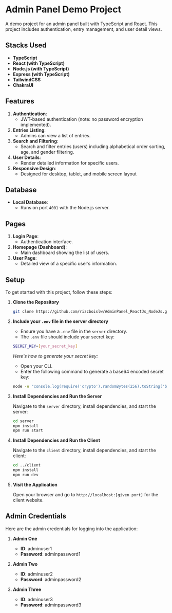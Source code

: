# Admin Panel Demo Project

A demo project for an admin panel built with TypeScript and React. This project includes authentication, entry management, and user detail views.

## Stacks Used

- **TypeScript**
- **React (with TypeScript)**
- **Node.js (with TypeScript)**
- **Express (with TypeScript)**
- **TailwindCSS**
- **ChakraUI**

## Features

1. **Authentication**: 
   - JWT-based authentication (note: no password encryption implemented).
2. **Entries Listing**: 
   - Admins can view a list of entries.
3. **Search and Filtering**: 
   - Search and filter entries (users) including alphabetical order sorting, age, and gender filtering.
4. **User Details**: 
   - Render detailed information for specific users.
5. **Responsive Design**:
   - Designed for desktop, tablet, and mobile screen layout 

## Database

- **Local Database**: 
  - Runs on port `4001` with the Node.js server.

## Pages

1. **Login Page**: 
   - Authentication interface.
2. **Homepage (Dashboard)**: 
   - Main dashboard showing the list of users.
3. **User Page**: 
   - Detailed view of a specific user’s information.

## Setup

To get started with this project, follow these steps:

1. **Clone the Repository**

   ```bash
   git clone https://github.com/rizzboislw/AdminPanel_ReactJs_NodeJs.git
   ```

2. **Include your `.env` file in the server directory**

   - Ensure you have a `.env` file in the `server` directory.
   - The `.env` file should include your secret key:

   ```bash
   SECRET_KEY=[your_secret_key]
   ```

   *Here's how to generate your secret key:*
   - Open your CLI.
   - Enter the following command to generate a base64 encoded secret key:

   ```bash
   node -e "console.log(require('crypto').randomBytes(256).toString('base64'));"
   ```

3. **Install Dependencies and Run the Server**

   Navigate to the `server` directory, install dependencies, and start the server:

   ```bash
   cd server
   npm install
   npm run start
   ```

4. **Install Dependencies and Run the Client**

   Navigate to the `client` directory, install dependencies, and start the client:

   ```bash
   cd ../client
   npm install
   npm run dev
   ```

5. **Visit the Application**

   Open your browser and go to `http://localhost:[given port]` for the client website.

## Admin Credentials

Here are the admin credentials for logging into the application:

1. **Admin One**
   - **ID**: adminuser1 
   - **Password**: adminpassword1

2. **Admin Two**
   - **ID**: adminuser2
   - **Password**: adminpassword2

3. **Admin Three**
   - **ID**: adminuser3 
   - **Password**: adminpassword3
